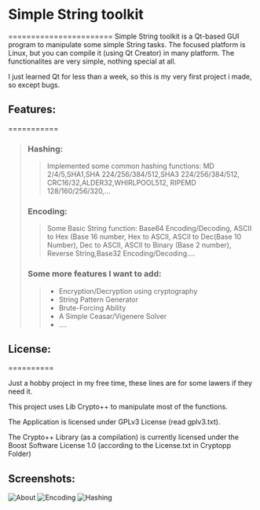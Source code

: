 # Simple String toolkit
=======================
Simple String toolkit is a Qt-based GUI program to manipulate some simple String tasks. The focused platform is Linux, but you can compile it (using Qt Creator) in many platform. The functionalites are very simple, nothing special at all.

I just learned Qt for less than a week, so this is my very first project i made, so except bugs.

## Features:
===========
> ### Hashing:
>> Implemented some common hashing functions: MD 2/4/5,SHA1,SHA 224/256/384/512,SHA3 224/256/384/512, CRC16/32,ALDER32,WHIRLPOOL512, RIPEMD 128/160/256/320,...
>
> ### Encoding:
>> Some Basic String function: Base64 Encoding/Decoding, ASCII to Hex (Base 16 number, Hex to ASCII, ASCII to Dec(Base 10 Number), Dec to ASCII, ASCII to Binary (Base 2 number), Reverse String,Base32 Encoding/Decoding....
>
> ### Some more features I want to add:
>> - Encryption/Decryption using cryptography
>> - String Pattern Generator
>> - Brute-Forcing Ability
>> - A Simple Ceasar/Vigenere Solver
>> - ....
>

## License:
==========

Just a hobby project in my free time, these lines are for some lawers if they need it. 

This project uses Lib Crypto++ to manipulate most of the functions.

The Application is licensed under GPLv3 License (read gplv3.txt).

The Crypto++ Library (as a compilation) is currently licensed under the Boost Software License 1.0 (according to the License.txt in Cryptopp Folder)

## Screenshots:
![About](https://github.com/levisre/simple_string_toolkit/blob/master/img/main_about.jpg)
![Encoding](https://github.com/levisre/simple_string_toolkit/blob/master/img/main_encoding.jpg)
![Hashing](https://github.com/levisre/simple_string_toolkit/blob/master/img/main_hashing.jpg)